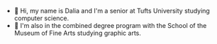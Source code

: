 
- 👋 Hi, my name is Dalia and I'm a senior at Tufts University studying computer science. 
- 🎨 I'm also in the combined degree program with the School of the Museum of Fine Arts studying graphic arts.



<!--
**daliaWdswrth/daliaWdswrth** is a ✨ _special_ ✨ repository because its `README.md` (this file) appears on your GitHub profile.

Here are some ideas to get you started:

- 🔭 I’m currently working on ...
- 🌱 I’m currently learning ...
- 👯 I’m looking to collaborate on ...
- 🤔 I’m looking for help with ...
- 💬 Ask me about ...
- 📫 How to reach me: ...
- 😄 Pronouns: ...
- ⚡ Fun fact: ...
-->
